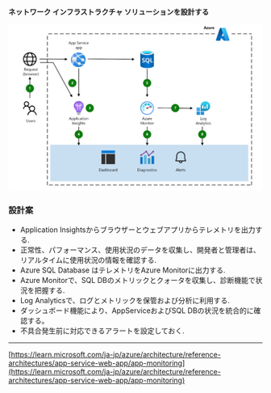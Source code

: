 **ネットワーク インフラストラクチャ ソリューションを設計する**

![ソリューション例](https://github.com/naonao71/note/blob/main/AZ-305/CaseStudy/media/08-01.png)

### 設計案

- Application Insightsからブラウザーとウェブアプリからテレメトリを出力する.
- 正常性、パフォーマンス、使用状況のデータを収集し、開発者と管理者は、リアルタイムに使用状況の情報を確認する.
- Azure SQL Database はテレメトリをAzure Monitorに出力する.
- Azure Monitorで、SQL DBのメトリックとクォータを収集し、診断機能で状況を把握する.
- Log Analyticsで、ログとメトリックを保管および分析に利用する.
- ダッシュボード機能により、AppServiceおよびSQL DBの状況を統合的に確認する。
- 不具合発生前に対応できるアラートを設定しておく.

---

[https://learn.microsoft.com/ja-jp/azure/architecture/reference-architectures/app-service-web-app/app-monitoring](https://learn.microsoft.com/ja-jp/azure/architecture/reference-architectures/app-service-web-app/app-monitoring)